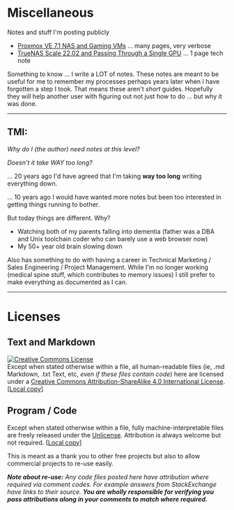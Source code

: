 # Miscellaneous

Notes and stuff I'm posting publicly

* [Proxmox VE 7.1 NAS and Gaming VMs](proxmoxVE71/README.md) ... many pages, very verbose
* [TrueNAS Scale 22.02 and Passing Through a Single GPU](TrueNAS_Scale_driverctl.md) ... 1 page tech note

Something to know ... I write a LOT of notes. These notes are meant to be useful for me to remember my processes perhaps years later when I have forgotten a step I took. That means these aren't *short* guides. Hopefully they will help another user with figuring out not just how to do ... but why it was done. 

---

## TMI:

*Why do I (the author) need notes at this level?*

*Doesn't it take WAY too long?*

... 20 years ago I'd have agreed that I'm taking **way too long** writing everything down. 

... 10 years ago I would have wanted more notes but been too interested in getting things running to bother. 

But today things are different. Why?

* Watching both of my parents falling into dementia (father was a DBA and Unix toolchain coder who can barely use a web browser now)
* My 50+ year old brain slowing down

Also has something to do with having a career in Technical Marketing / Sales Engineering / Project Management. While I'm no longer working (medical spine stuff, which contributes to memory issues) I still prefer to make everything as documented as I can. 


---

# Licenses

## Text and Markdown

[![Creative Commons License](https://i.creativecommons.org/l/by-sa/4.0/88x31.png)](http://creativecommons.org/licenses/by-sa/4.0/)  
Except when stated otherwise within a file, all human-readable files (ie, .md Markdown, .txt Text, etc, *even if these files contain code*) here are licensed under a [Creative Commons Attribution-ShareAlike 4.0 International License](http://creativecommons.org/licenses/by-sa/4.0/). 
[[Local copy](LICENSE-cca4-sharealike)]

## Program / Code

Except when stated otherwise within a file, fully machine-interpretable files are freely released under the [Unlicense](UNLICENSE). Attribution is always welcome but not required.
[[Local copy](UNLICENSE)]

This is meant as a thank you to other free projects but also to allow commercial projects to re-use easily. 

***Note about re-use:*** *Any code files posted here have attribution where required via comment codes. For example answers from StackExchange have links to their source.* ***You are wholly responsible for verifying you pass attributions along in your comments to match where required.***


